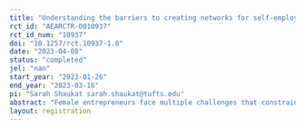```yaml
---
title: "Understanding the barriers to creating networks for self-employed women in Pakistan"
rct_id: "AEARCTR-0010937"
rct_id_num: "10937"
doi: "10.1257/rct.10937-1.0"
date: "2023-04-08"
status: "completed"
jel: "nan"
start_year: "2023-01-26"
end_year: "2023-03-16"
pi: "Sarah Shaukat sarah.shaukat@tufts.edu"
abstract: "Female entrepreneurs face multiple challenges that constrain their ability to grow their businesses. For example, in developing countries like Pakistan, with unprogressive social norms, women face challenges such as lack of mobility, market access, capital, skills, information, social networks, etc. As a result, women-run firms are usually informal, small-scale, and operate from home. Given this context, I aim to explore whether networking skills and network access help small-scale female business owners have better business outcomes. Moreover, I study why women do not form networks with other self-employed women on their own. I focus on two potential reasons: the need for family support to interact with people outside the home and competition with other small-scale female business owners. I also study whether these preferences differentially vary by loan growth, confidence, and trust levels. I use a randomized evaluation strategy and embed an experiment within phone surveys. I prime respondents in the two treatment groups to increase the salience of family support/involvement in business discussions or competition and then measure the impact on their preference for networking with other self-employed women."
layout: registration
---
```


